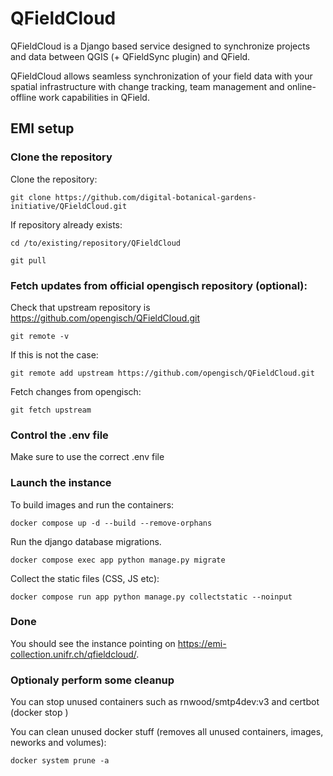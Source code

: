 # QFieldCloud

QFieldCloud is a Django based service designed to synchronize projects and data between QGIS (+ QFieldSync plugin) and QField.

QFieldCloud allows seamless synchronization of your field data with your spatial infrastructure with change tracking, team management and online-offline work capabilities in QField.

## EMI setup

### Clone the repository

Clone the repository:

    git clone https://github.com/digital-botanical-gardens-initiative/QFieldCloud.git

If repository already exists:
    
    cd /to/existing/repository/QFieldCloud

    git pull

### Fetch updates from official opengisch repository (optional):

Check that upstream repository is https://github.com/opengisch/QFieldCloud.git

    git remote -v

If this is not the case: 

    git remote add upstream https://github.com/opengisch/QFieldCloud.git

Fetch changes from opengisch:

    git fetch upstream

### Control the .env file

Make sure to use the correct .env file

### Launch the instance

To build images and run the containers:

    docker compose up -d --build --remove-orphans

Run the django database migrations.

    docker compose exec app python manage.py migrate

Collect the static files (CSS, JS etc):

    docker compose run app python manage.py collectstatic --noinput

### Done

You should see the instance pointing on https://emi-collection.unifr.ch/qfieldcloud/.

### Optionaly perform some cleanup

You can stop unused containers such as rnwood/smtp4dev:v3 and certbot (docker stop <CONTAINER ID>)

You can clean unused docker stuff (removes all unused containers, images, neworks and volumes):
    
    docker system prune -a

